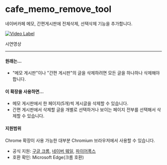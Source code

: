 # cafe_memo_remove_tool
네이버카페 메모, 간편게시판에 전체삭제, 선택삭제 기능을 추가합니다.

[![Video Label](http://img.youtube.com/vi/tNRbELTdjbk/0.jpg)](https://www.youtube.com/watch?v=tNRbELTdjbk)

시연영상
*****

#### 원래는…
 * "메모 게시판"이나 "간편 게시판"의 글을 삭제하려면 모든 글을 하나하나 삭제해야 합니다.

#### 이 확장을 사용하면…
 * 메모 게시판에서 한 페이지(5개)씩 게시글을 삭제할 수 있습니다.
 * 간편 게시판에서 삭제할 글을 개별로 선택하거나 보이는 페이지 전부를 선택해서 삭제할 수 있습니다.

#### 지원범위
Chrome 확장이 사용 가능한 대부분 Chromium 브라우저에서 사용할 수 있습니다.
 * 공식 지원: [구글 크롬](https://chrome.google.com/webstore/detail/hogmafibofgfoemppfbpikomgmmpacoo), [네이버 웨일](https://store.whale.naver.com/detail/joedgbcopkhpmcpkejppinmlfgbofihg), [파이어폭스](https://addons.mozilla.org/ko/firefox/addon/%EC%B9%B4%ED%8E%98-%EB%A9%94%EB%AA%A8-%EA%B0%84%ED%8E%B8%EA%B8%80-%EC%82%AD%EC%A0%9C-%EB%8F%84%EA%B5%AC/)
 * 호환 확인: Microsoft Edge(크롬 호환)
